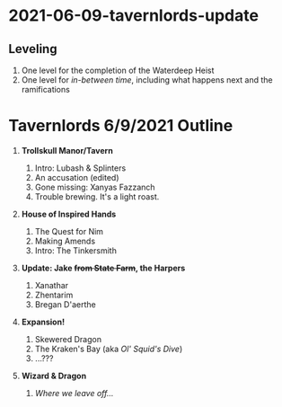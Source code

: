 # 2021-06-09-tavernlords-update
## Leveling
1. One level for the completion of the Waterdeep Heist
2. One level for *in-between time*, including what happens next and the ramifications

# Tavernlords 6/9/2021 Outline

1. **Trollskull Manor/Tavern**
	1. Intro: Lubash & Splinters
	1. An accusation (edited)
	2. Gone missing: Xanyas Fazzanch
	3. Trouble brewing. It's a light roast.

1. **House of Inspired Hands**
	1. The Quest for Nim
	2. Making Amends
	3. Intro: The Tinkersmith
 
1. **Update: Jake ~~from State Farm~~, the Harpers**
	1. Xanathar
	1. Zhentarim
	1. Bregan D'aerthe
	
1. **Expansion!**
	1. Skewered Dragon
	1. The Kraken's Bay (aka *Ol' Squid's Dive*)
	1. ...???

1. **Wizard & Dragon**
	1. *Where we leave off...*
